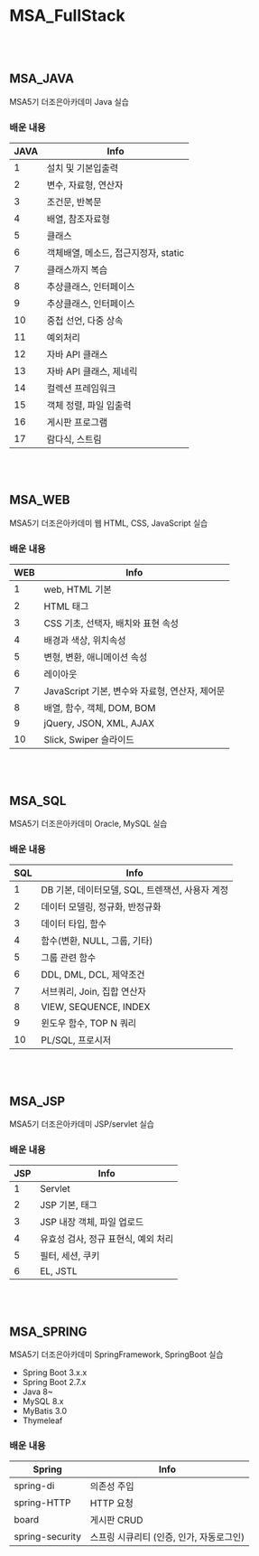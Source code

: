 # MSA_FullStack
<br><br>

## MSA_JAVA
MSA5기 더조은아카데미 Java 실습
<br>

### 배운 내용
| JAVA | Info |
| ------ | ------ |
| 1 | 설치 및 기본입출력 |
| 2 | 변수, 자료형, 연산자 |
| 3 | 조건문, 반복문 |
| 4 | 배열, 참조자료형 |
| 5 | 클래스 |
| 6 | 객체배열, 메소드, 접근지정자, static |
| 7 | 클래스까지 복습 |
| 8 | 추상클래스, 인터페이스 |
| 9 | 추상클래스, 인터페이스 |
| 10 | 중첩 선언, 다중 상속 |
| 11 | 예외처리 |
| 12 | 자바 API 클래스 |
| 13 | 자바 API 클래스, 제네릭 |
| 14 | 컬렉션 프레임워크 |
| 15 | 객체 정렬, 파일 입출력 |
| 16 | 게시판 프로그램 |
| 17 | 람다식, 스트림 |

<br><br>


## MSA_WEB
MSA5기 더조은아카데미 웹 HTML, CSS, JavaScript 실습
<br>

### 배운 내용
| WEB | Info |
| ------ | ------ |
| 1 | web, HTML 기본 |
| 2 | HTML 태그 |
| 3 | CSS 기초, 선택자, 배치와 표현 속성 |
| 4 | 배경과 색상, 위치속성 |
| 5 | 변형, 변환, 애니메이션 속성 |
| 6 | 레이아웃 |
| 7 | JavaScript 기본, 변수와 자료형, 연산자, 제어문 |
| 8 | 배열, 함수, 객체, DOM, BOM |
| 9 | jQuery, JSON, XML, AJAX |
| 10 | Slick, Swiper 슬라이드 |

<br><br>


## MSA_SQL
MSA5기 더조은아카데미 Oracle, MySQL 실습
<br>

### 배운 내용
| SQL | Info |
| ------ | ------ |
| 1 | DB 기본, 데이터모델, SQL, 트렌잭션, 사용자 계정 |
| 2 | 데이터 모델링, 정규화, 반정규화 |
| 3 | 데이터 타입, 함수 |
| 4 | 함수(변환, NULL, 그룹, 기타) |
| 5 | 그룹 관련 함수 |
| 6 | DDL, DML, DCL, 제약조건 |
| 7 | 서브쿼리, Join, 집합 연산자 |
| 8 | VIEW, SEQUENCE, INDEX |
| 9 | 윈도우 함수, TOP N 쿼리 |
| 10 | PL/SQL, 프로시저 |

<br><br>


## MSA_JSP
MSA5기 더조은아카데미 JSP/servlet 실습
<br>

### 배운 내용
| JSP | Info |
| ------ | ------ |
| 1 | Servlet |
| 2 | JSP 기본, 태그 |
| 3 | JSP 내장 객체, 파일 업로드 |
| 4 | 유효성 검사, 정규 표현식, 예외 처리 |
| 5 | 필터, 세션, 쿠키 |
| 6 | EL, JSTL |

<br><br>


## MSA_SPRING
MSA5기 더조은아카데미 SpringFramework, SpringBoot 실습
<br>

- Spring Boot 3.x.x
- Spring Boot 2.7.x
- Java 8~
- MySQL 8.x
- MyBatis 3.0
- Thymeleaf

### 배운 내용
| Spring | Info |
| ------ | ------ |
| spring-di | 의존성 주입 |
| spring-HTTP | HTTP 요청 |
| board | 게시판 CRUD |
| spring-security | 스프링 시큐리티 (인증, 인가, 자동로그인) |

<br><br>

